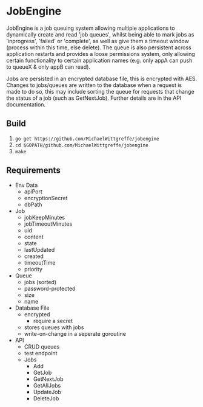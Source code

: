 # JobEngine

JobEngine is a job queuing system allowing multiple applications to dynamically create and read 'job queues', whilst being able to mark jobs as 'inprogress', 'failed' or 'complete', as well as give them a timeout window (process within this time, else delete). The queue is also persistent across application restarts and provides a loose permissions system, only allowing certain functionality to certain application names (e.g. only appA can push to queueX & only appB can read).

Jobs are persisted in an encrypted database file, this is encrypted with AES. Changes to jobs/queues are written to the database when a request is made to do so, this may include sorting the queue for requests that change the status of a job (such as GetNextJob). Further details are in the API documentation.

## Build
1. ```go get https://github.com/MichaelWittgreffe/jobengine```
2. ```cd $GOPATH/github.com/MichaelWittgreffe/jobengine```
3. ```make```

## Requirements
- Env Data
    - apiPort
    - encryptionSecret
    - dbPath
- Job
    - jobKeepMinutes
    - jobTimeoutMinutes
    - uid
    - content
    - state
    - lastUpdated
    - created
    - timeoutTime
    - priority
- Queue
    - jobs (sorted)
    - password-protected
    - size
    - name
- Database File
    - encrypted
        - require a secret
    - stores queues with jobs
    - write-on-change in a seperate goroutine
- API
    - CRUD queues
    - test endpoint
    - Jobs
        - Add
        - GetJob
        - GetNextJob
        - GetAllJobs
        - UpdateJob
        - DeleteJob